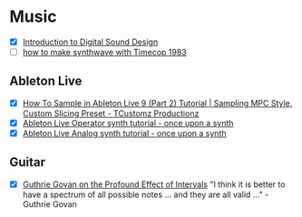# Music

  - [x] [Introduction to Digital Sound Design](https://www.class-central.com/course/coursera-introduction-to-digital-sound-design-506)
  - [ ] [how to make synthwave with Timecop 1983](https://www.youtube.com/watch?v=XFzUDCY-DgY)

## Ableton Live

  - [x] [How To Sample in Ableton Live 9 (Part 2) Tutorial | Sampling MPC Style, Custom Slicing Preset - TCustomz Productionz](https://www.youtube.com/watch?v=aheF-3z659M)
  - [x] [Ableton Live Operator synth tutorial - once upon a synth](https://www.youtube.com/watch?v=ngojWlvfahI)
  - [x] [Ableton Live Analog synth tutorial - once upon a synth](https://www.youtube.com/watch?v=3H0UhHnR95Y)
  
## Guitar

  - [x] [Guthrie Govan on the Profound Effect of Intervals](https://www.youtube.com/watch?v=Cy_c2InwkSk)
        "I think it is better to have a spectrum of all possible notes ... and they are all valid ..." - Guthrie Govan
